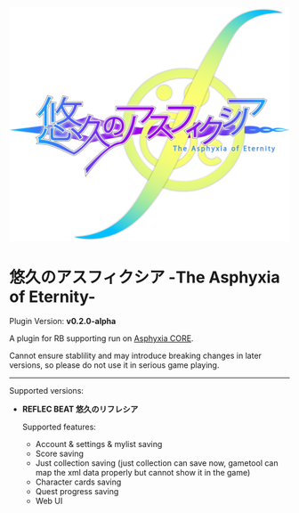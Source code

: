 <img src="The Asphyxia of Eternity icon.svg">

# 悠久のアスフィクシア -The Asphyxia of Eternity-

Plugin Version: **v0.2.0-alpha** 

A plugin for RB supporting run on <a href="https://asphyxia-core.github.io">Asphyxia CORE</a>.

Cannot ensure stablility and may introduce breaking changes in later versions, so please do not use it in serious game playing.

---

Supported versions:

- **REFLEC BEAT 悠久のリフレシア**

    Supported features:
    
    - Account & settings & mylist saving
    - Score saving
    - Just collection saving (just collection can save now, gametool can map the xml data properly but cannot show it in the game)
    - Character cards saving
    - Quest progress saving
    - Web UI
